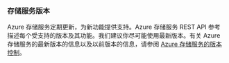### 存储服务版本

Azure 存储服务定期更新，为新功能提供支持。Azure 存储服务 REST API 参考描述每个受支持的版本及其功能。我们建议你尽可能使用最新版本。有关 Azure 存储服务的最新版本的信息以及以前版本的信息，请参阅 [Azure 存储服务的版本控制](https://msdn.microsoft.com/zh-cn/library/azure/dd894041.aspx)。

<!---HONumber=79-->